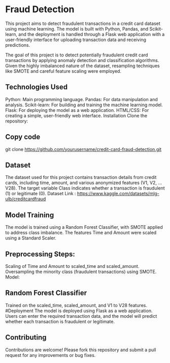 # Fraud Detection
This project aims to detect fraudulent transactions in a credit card dataset using machine learning. The model is built with Python, Pandas, and Scikit-learn, and the deployment is handled through a Flask web application with a user-friendly interface for uploading transaction data and receiving predictions.

The goal of this project is to detect potentially fraudulent credit card transactions by applying anomaly detection and classification algorithms. Given the highly imbalanced nature of the dataset, resampling techniques like SMOTE and careful feature scaling were employed.

## Technologies Used
Python: Main programming language.
Pandas: For data manipulation and analysis.
Scikit-learn: For building and training the machine learning model.
Flask: For deploying the model as a web application.
HTML/CSS: For creating a simple, user-friendly web interface.
Installation
Clone the repository:

## Copy code
git clone https://github.com/yourusername/credit-card-fraud-detection.git

## Dataset
The dataset used for this project contains transaction details from credit cards, including time, amount, and various anonymized features (V1, V2, ... V28). The target variable Class indicates whether a transaction is fraudulent (1) or legitimate (0).
Dataset Link : https://www.kaggle.com/datasets/mlg-ulb/creditcardfraud

## Model Training
The model is trained using a Random Forest Classifier, with SMOTE applied to address class imbalance. The features Time and Amount were scaled using a Standard Scaler.

## Preprocessing Steps:
Scaling of Time and Amount to scaled_time and scaled_amount.
Oversampling the minority class (fraudulent transactions) using SMOTE.
Model:

## Random Forest Classifier
Trained on the scaled_time, scaled_amount, and V1 to V28 features.
#Deployment
The model is deployed using Flask as a web application. Users can enter the required transaction data, and the model will predict whether each transaction is fraudulent or legitimate.

## Contributing
Contributions are welcome! Please fork this repository and submit a pull request for any improvements or bug fixes.
